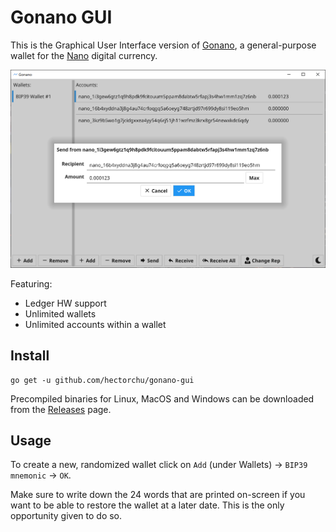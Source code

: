 Gonano GUI
==========

This is the Graphical User Interface version of [Gonano](https://github.com/hectorchu/gonano), a general-purpose wallet for the [Nano](https://nano.org) digital currency.

![Send dialog](/assets/images/send.png)

Featuring:
- Ledger HW support
- Unlimited wallets
- Unlimited accounts within a wallet

Install
-------

    go get -u github.com/hectorchu/gonano-gui

Precompiled binaries for Linux, MacOS and Windows can be downloaded from the [Releases](https://github.com/hectorchu/gonano-gui/releases) page.

Usage
-----

To create a new, randomized wallet click on `Add` (under Wallets) -> `BIP39 mnemonic` -> `OK`.

Make sure to write down the 24 words that are printed on-screen if you want to be able to restore the wallet at a later date. This is the only opportunity given to do so.
